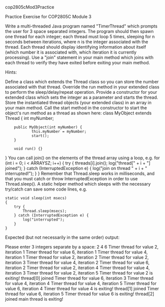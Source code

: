 cop2805cMod3Practice

Practice Exercise for COP2805C Module 3

Write a multi-threaded Java program named "TimerThread" which prompts the user for 3 space separated integers. The program should then spawn one thread for each integer; each thread must loop 5 times, sleeping for n seconds between iterations, where n is the integer associated with the thread. Each thread should display identifying information about itself (which number it is associated with, which iteration it is currently processing). Use a "join" statement in your main method which joins with each thread to verify they have exited before exiting your main method.

Hints:

Define a class which extends the Thread class so you can store the number associated with that thread.
Override the run method in your extended class to perform the sleep/delay/repeat operation.
Provide a constructor for your extended class which sets the integer as a parameter and starts the thread.
Store the instantiated thread objects (your extended class) in an array in your main method.
Call the start method in the constructor to start the object's run method as a thread as shown here:
class MyObject extends Thread {
        int myNumber;

        public MyObject(int myNumber) {
                this.myNumber = myNumber;
                start();        
        }

        void run() {}
} 
 You can call join() on the elements of the thread array using a loop, e.g.
        for (int i = 0; i < ARRAYSZ; i++)
        {
            try {
                threads[i].join();
                log("thread[" + i + "] joined");
            } catch (InterruptedException e) {
                log("join on thread " + i + " interrupted!");
            }
        }
Remember that Thread.sleep works in milliseconds, and that you must catch or throw InterruptedException in order to use Thread.sleep().
A static helper method which sleeps with the necessary try/catch can save some code lines, e.g.

    static void sleep(int msecs)
    {
        try {
            Thread.sleep(msecs);
        } catch (InterruptedException e) {
            log("interrupted");
        }   
    }
Expected (but not necessarily in the same order) output:

Please enter 3 integers separate by a space: 2 4 6
Timer thread for value 2, iteration 1
Timer thread for value 6, iteration 1
Timer thread for value 4, iteration 1
Timer thread for value 2, iteration 2
Timer thread for value 2, iteration 3
Timer thread for value 4, iteration 2
Timer thread for value 6, iteration 2
Timer thread for value 2, iteration 4
Timer thread for value 4, iteration 3
Timer thread for value 2, iteration 5
Timer thread for value 2 is exiting!
thread[0] joined
Timer thread for value 6, iteration 3
Timer thread for value 4, iteration 4
Timer thread for value 4, iteration 5
Timer thread for value 6, iteration 4
Timer thread for value 4 is exiting!
thread[1] joined
Timer thread for value 6, iteration 5
Timer thread for value 6 is exiting!
thread[2] joined
main thread is exiting!